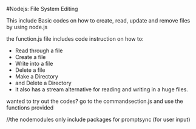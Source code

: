 #Nodejs: File System Editing

This include Basic codes on how to create, read, update and remove files by using node.js

the function.js file includes code instruction on how to:

- Read through a file
- Create a file
- Write into a file
- Delete a file
- Make a Directory 
- and Delete a Directory
- it also has a stream alternative for reading and writing in a huge files.

wanted to try out the codes? go to the commandsection.js and use the functions provided

//the nodemodules only include packages for promptsync (for user input)

